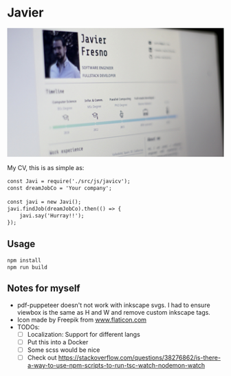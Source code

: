 
# Javier

![My CV photo](/doc/photo_screen_cv.jpg)


My CV, this is as simple as:

```
const Javi = require('./src/js/javicv');
const dreamJobCo = 'Your company';

const javi = new Javi();
javi.findJob(dreamJobCo).then(() => {
    javi.say('Hurray!!');
});

```


## Usage

```
npm install
npm run build
```


## Notes for myself

* pdf-puppeteer doesn't not work with inkscape svgs.
    I had to ensure viewbox is the same as H and W and remove custom inkscape tags. 
* Icon made by Freepik from www.flaticon.com 
* TODOs: 
    * [ ] Localization: Support for different langs
    * [ ] Put this into a Docker
    * [ ] Some scss would be nice
    * [ ] Check out https://stackoverflow.com/questions/38276862/is-there-a-way-to-use-npm-scripts-to-run-tsc-watch-nodemon-watch
